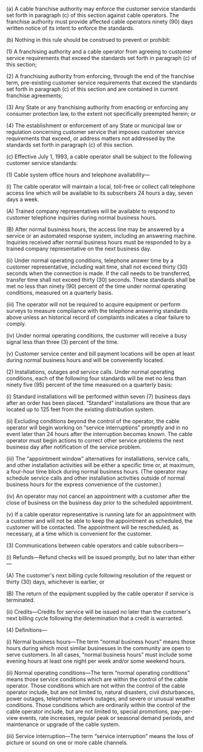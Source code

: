 (a) A cable franchise authority may enforce the customer service standards set forth in paragraph (c) of this section against cable operators. The franchise authority must provide affected cable operators ninety (90) days written notice of its intent to enforce the standards.

(b) Nothing in this rule should be construed to prevent or prohibit:

(1) A franchising authority and a cable operator from agreeing to customer service requirements that exceed the standards set forth in paragraph (c) of this section;

(2) A franchising authority from enforcing, through the end of the franchise term, pre-existing customer service requirements that exceed the standards set forth in paragraph (c) of this section and are contained in current franchise agreements;

(3) Any State or any franchising authority from enacting or enforcing any consumer protection law, to the extent not specifically preempted herein; or

(4) The establishment or enforcement of any State or municipal law or regulation concerning customer service that imposes customer service requirements that exceed, or address matters not addressed by the standards set forth in paragraph (c) of this section.

(c) Effective July 1, 1993, a cable operator shall be subject to the following customer service standards:

(1) Cable system office hours and telephone availability—

(i) The cable operator will maintain a local, toll-free or collect call telephone access line which will be available to its subscribers 24 hours a day, seven days a week.

(A) Trained company representatives will be available to respond to customer telephone inquiries during normal business hours.

(B) After normal business hours, the access line may be answered by a service or an automated response system, including an answering machine. Inquiries received after normal business hours must be responded to by a trained company representative on the next business day.

(ii) Under normal operating conditions, telephone answer time by a customer representative, including wait time, shall not exceed thirty (30) seconds when the connection is made. If the call needs to be transferred, transfer time shall not exceed thirty (30) seconds. These standards shall be met no less than ninety (90) percent of the time under normal operating conditions, measured on a quarterly basis.

(iii) The operator will not be required to acquire equipment or perform surveys to measure compliance with the telephone answering standards above unless an historical record of complaints indicates a clear failure to comply.

(iv) Under normal operating conditions, the customer will receive a busy signal less than three (3) percent of the time.

(v) Customer service center and bill payment locations will be open at least during normal business hours and will be conveniently located.

(2) Installations, outages and service calls. Under normal operating conditions, each of the following four standards will be met no less than ninety five (95) percent of the time measured on a quarterly basis:

(i) Standard installations will be performed within seven (7) business days after an order has been placed. “Standard” installations are those that are located up to 125 feet from the existing distribution system.
              

(ii) Excluding conditions beyond the control of the operator, the cable operator will begin working on “service interruptions” promptly and in no event later than 24 hours after the interruption becomes known. The cable operator must begin actions to correct other service problems the next business day after notification of the service problem.

(iii) The “appointment window” alternatives for installations, service calls, and other installation activities will be either a specific time or, at maximum, a four-hour time block during normal business hours. (The operator may schedule service calls and other installation activities outside of normal business hours for the express convenience of the customer.)

(iv) An operator may not cancel an appointment with a customer after the close of business on the business day prior to the scheduled appointment.

(v) If a cable operator representative is running late for an appointment with a customer and will not be able to keep the appointment as scheduled, the customer will be contacted. The appointment will be rescheduled, as necessary, at a time which is convenient for the customer.

(3) Communications between cable operators and cable subscribers—

(i) Refunds—Refund checks will be issued promptly, but no later than either—

(A) The customer's next billing cycle following resolution of the request or thirty (30) days, whichever is earlier, or

(B) The return of the equipment supplied by the cable operator if service is terminated.

(ii) Credits—Credits for service will be issued no later than the customer's next billing cycle following the determination that a credit is warranted.

(4) Definitions—

(i) Normal business hours—The term “normal business hours” means those hours during which most similar businesses in the community are open to serve customers. In all cases, “normal business hours” must include some evening hours at least one night per week and/or some weekend hours.

(ii) Normal operating conditions—The term “normal operating conditions” means those service conditions which are within the control of the cable operator. Those conditions which are not within the control of the cable operator include, but are not limited to, natural disasters, civil disturbances, power outages, telephone network outages, and severe or unusual weather conditions. Those conditions which are ordinarily within the control of the cable operator include, but are not limited to, special promotions, pay-per-view events, rate increases, regular peak or seasonal demand periods, and maintenance or upgrade of the cable system.

(iii) Service interruption—The term “service interruption” means the loss of picture or sound on one or more cable channels.
              

